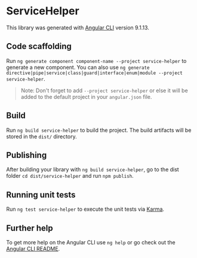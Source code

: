 # ServiceHelper

This library was generated with [Angular CLI](https://github.com/angular/angular-cli) version 9.1.13.

## Code scaffolding

Run `ng generate component component-name --project service-helper` to generate a new component. You can also use `ng generate directive|pipe|service|class|guard|interface|enum|module --project service-helper`.
> Note: Don't forget to add `--project service-helper` or else it will be added to the default project in your `angular.json` file. 

## Build

Run `ng build service-helper` to build the project. The build artifacts will be stored in the `dist/` directory.

## Publishing

After building your library with `ng build service-helper`, go to the dist folder `cd dist/service-helper` and run `npm publish`.

## Running unit tests

Run `ng test service-helper` to execute the unit tests via [Karma](https://karma-runner.github.io).

## Further help

To get more help on the Angular CLI use `ng help` or go check out the [Angular CLI README](https://github.com/angular/angular-cli/blob/master/README.md).
